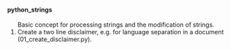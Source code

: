 <h4>python_strings</h4>
<p></p>
<ol>Basic concept for processing strings and the modification of strings.
<li>Create a two line disclaimer, e.g. for language separation in a document (01_create_disclaimer.py).</li>
</ol>
